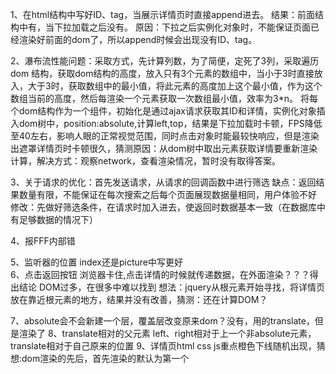 1、在html结构中写好ID、tag，当展示详情页时直接append进去。
 结果：前面结构中有，当下拉加载之后没有。
 原因：下拉之后实例化对象时，不能保证页面已经渲染好前面的dom了，所以append时候会出现没有ID、tag。

2、瀑布流性能问题：采取方式，先计算列数，为了简便，定死了3列，采取遍历dom 结构，获取dom结构的高度，放入只有3个元素的数组中，当小于3时直接放入，大于3时，获取数组中的最小值，将此元素的高度加上这个最小值，作为这个数组当前的高度，然后每渲染一个元素获取一次数组最小值，效率为3*n。
将每个dom结构作为一个组件，初始化是通过ajax请求获取其ID和详情，实例化对象插入dom树中，position:absolute,计算left,top，结果是下拉加载时卡顿，FPS降低至40左右，影响人眼的正常视觉范围，同时点击对象时能最较快响应，但是渲染出遮罩详情页时卡顿很久，猜测原因：从dom树中取出元素获取详情要重新渲染计算，解决方式：观察network，查看渲染情况，暂时没有取得答案。

3、关于请求的优化：首先发送请求，从请求的回调函数中进行筛选
缺点：返回结果数量有限，不能保证在每次搜索之后每个页面展现数据量相同，用户体验不好
修改：先做好筛选条件，在请求时加入进去，使返回时数据基本一致（在数据库中有足够数据的情况下）

4、报FFF内部错

5、监听器的位置  index还是picture中写更好  
6、点击返回按钮  浏览器卡住,点击详情的时候就传递数据，在外面渲染？？？得出结论 DOM过多，在很多中难以找到
想法：jquery从根元素开始寻找，将详情页放在靠近根元素的地方，结果并没有改善，猜测：还在计算DOM？

7、absolute会不会新建一个层，覆盖层改变原来dom？没有，用的translate，但是渲染了
8、translate相对的父元素
left、right相对于上一个非absolute元素，translate相对于自己原来的位置
9、详情页html css js重点橙色下线随机出现，猜想:dom渲染的先后，首先渲染的默认为第一个